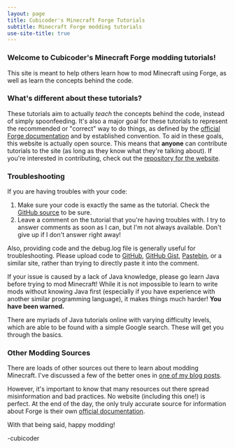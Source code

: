 ```yaml
---
layout: page
title: Cubicoder's Minecraft Forge Tutorials
subtitle: Minecraft Forge modding tutorials
use-site-title: true
---
```


### Welcome to Cubicoder's Minecraft Forge modding tutorials!

This site is meant to help others learn how to mod Minecraft using Forge, as well as learn the concepts behind the code.

### What's different about these tutorials?

These tutorials aim to actually *teach* the concepts behind the code, instead of simply spoonfeeding. It's also a major goal for these tutorials to represent the recommended or "correct" way to do things, as defined by the [official Forge documentation](https://mcforge.readthedocs.io/en/latest/) and by established convention.
To aid in these goals, this website is actually open source. This means that **anyone** can contribute tutorials to the site (as long as they know what they're talking about). If you're interested in contributing, check out the [repository for the website](https://github.com/cubicoder/cubicoder.github.io).

### Troubleshooting

If you are having troubles with your code:

1. Make sure your code is exactly the same as the tutorial. Check the <a href="https://github.com/cubicoder/tutorialmod">GitHub source</a> to be sure.
2. Leave a comment on the tutorial that you're having troubles with. I try to answer comments as soon as I can, but I'm not always available. Don't give up if I don't answer right away!

Also, providing code and the debug.log file is generally useful for troubleshooting. Please upload code to [GitHub](https://github.com), [GitHub Gist](https://gist.github.com), [Pastebin](https://pastebin.com), or a similar site, rather than trying to directly paste it into the comment.

If your issue is caused by a lack of Java knowledge, please go learn Java before trying to mod Minecraft! While it is not impossible to learn to write mods without knowing Java first (especially if you have experience with another similar programming language), it makes things much harder! **You have been warned.**

There are myriads of Java tutorials online with varying difficulty levels, which are able to be found with a simple Google search. These will get you through the basics.

### Other Modding Sources

There are loads of other sources out there to learn about modding Minecraft. I've discussed a few of the better ones in [one of my blog posts](https://cubicoder.github.io/other-modding-resources/).

However, it's important to know that many resources out there spread misinformation and bad practices. No website (including this one!) is perfect. At the end of the day, the only truly accurate source for information about Forge is their own [official documentation](https://mcforge.readthedocs.io/en/latest/).

With that being said, happy modding!

-cubicoder